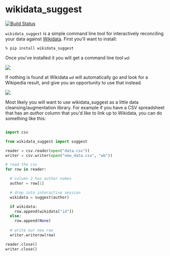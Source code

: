 # wikidata_suggest

[![Build Status](https://secure.travis-ci.org/edsu/wikidata_suggest.png)](http://travis-ci.org/edsu/wikidata_suggest)

`wikidata_suggest` is a simple command line tool for interactively reconciling 
your data against [Wikidata](https://wikidata.org). First you'll want to
install:

    % pip install wikidata_suggest

Once you've installed it you will get a command line tool `wd`:

![](http://edsu.github.io/wikidata_suggest/images/screenshot1.png)

If nothing is found at Wikidata `wd` will automatically go and look for a 
Wikipedia result, and give you an opportunity to use that instead.

![](http://edsu.github.io/wikidata_suggest/images/screenshot2.png)

Most likely you will want to use wikidata_suggest as a little data 
cleansing/augmentation library. For example if you have a CSV spreadsheet 
that has an *author* column that you'd like to link up to Wikidata, you 
can do something like this:

```python

import csv

from wikidata_suggest import suggest

reader = csv.reader(open("data.csv"))
writer = csv.writer(open("new_data.csv", "wb"))

# read the csv 
for row in reader:

  # column 2 has author names
  author = row[1]

  # drop into interactive session
  wikidata = suggest(author)

  if wikidata:
    row.append(wikidata["id"])
  else:
    row.append(None)
  
  # write our new row 
  writer.writerow(row)

reader.close()
writer.close()
```


